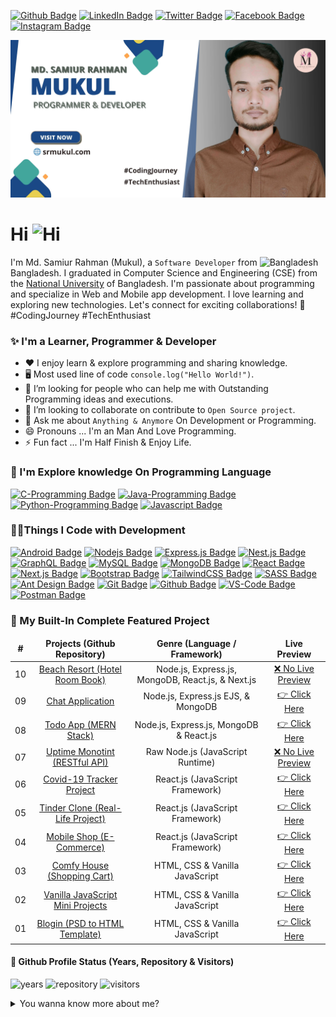 [![Github Badge](https://img.shields.io/badge/Github-0077B5?style=for-the-badge&logo=github&logoColor=white)](https://www.github.com/SamiurRahmanMukul)
[![LinkedIn Badge](https://img.shields.io/badge/LinkedIn-0077B5?style=for-the-badge&logo=linkedin&logoColor=white)](https://www.linkedin.com/in/SamiurRahmanMukul)
[![Twitter Badge](https://img.shields.io/badge/Twitter-1DA1F2?style=for-the-badge&logo=twitter&logoColor=white)](https://www.twitter.com/SamiurRahMukul)
[![Facebook Badge](https://img.shields.io/badge/Facebook-1877F2?style=for-the-badge&logo=facebook&logoColor=white)](https://www.facebook.com/SamiurRahmanMukul)
[![Instagram Badge](https://img.shields.io/badge/Instagram-E4405F?style=for-the-badge&logo=instagram&logoColor=white)](https://www.instagram.com/samiur_rahman_mukul)

![Github Banner](https://raw.githubusercontent.com/SamiurRahmanMukul/SamiurRahmanMukul/main/assets/github-banner-v3.jpeg)

# Hi <img src="https://user-images.githubusercontent.com/1303154/88677602-1635ba80-d120-11ea-84d8-d263ba5fc3c0.gif" width="28px" alt="Hi">

I'm Md. Samiur Rahman (Mukul), a `Software Developer` from <img src="https://flagcdn.com/16x12/bd.png" width="16" height="12" alt="Bangladesh"> Bangladesh. I graduated in Computer Science and Engineering (CSE) from the <a href="https://www.nu.ac.bd" target="_blank">National University</a> of Bangladesh. I'm passionate about programming and specialize in Web and Mobile app development. I love learning and exploring new technologies. Let's connect for exciting collaborations! 🚀 #CodingJourney #TechEnthusiast

### ✨ I'm a Learner, Programmer & Developer

- ❤️ I enjoy learn & explore programming and sharing knowledge. <br/>
- 🖥️ Most used line of code `console.log("Hello World!")`. <br/>
- 🤔 I’m looking for people who can help me with Outstanding Programming ideas and executions. <br/>
- 👯 I’m looking to collaborate on contribute to `Open Source project`. <br/>
- 💬 Ask me about `Anything & Anymore` On Development or Programming. <br/>
- 😄 Pronouns ... I'm an Man And Love Programming. <br/>
- ⚡ Fun fact ... I'm Half Finish & Enjoy Life. <br/>

### 🏫 I'm Explore knowledge On Programming Language

[![C-Programming Badge](https://img.shields.io/badge/-C_Programmign_Language-blue?style=for-the-badge&labelColor=black&logo=c&logoColor=blue)](https://devdocs.io/c)
[![Java-Programming Badge](https://img.shields.io/badge/-Java_Programmign_Language-red?style=for-the-badge&labelColor=black&logo=java&logoColor=red)](https://docs.oracle.com/en/java) [![Python-Programming Badge](https://img.shields.io/badge/-Python_Programmign_Language-4B8BBE?style=for-the-badge&labelColor=black&logo=python&logoColor=4B8BBE)](https://docs.python.org/3) [![Javascript Badge](https://img.shields.io/badge/-JavaScript_Programmign_Language-yellow?style=for-the-badge&labelColor=black&logo=javascript&logoColor=yellow)](https://www.w3schools.com/js/default.asp)

### 👩‍💻Things I Code with Development

[![Android Badge](https://img.shields.io/badge/-Android%20APP%20Development-3C873A?style=for-the-badge&labelColor=black&logo=android&logoColor=3C873A)](https://developer.android.com/docs)
[![Nodejs Badge](https://img.shields.io/badge/-Node.js-3C873A?style=for-the-badge&labelColor=black&logo=node.js&logoColor=3C873A)](https://nodejs.org/en/docs)
[![Express.js Badge](https://img.shields.io/badge/-Express.js-303030?style=for-the-badge&labelColor=black&logo=express&logoColor=white)](https://expressjs.com/en/5x/api.html)
[![Nest.js Badge](https://img.shields.io/badge/-Nest.js-E0234E?style=for-the-badge&labelColor=black&logo=nestjs&logoColor=white)](https://docs.nestjs.com)
[![GraphQL Badge](https://img.shields.io/badge/-GraphQl-e535ab?style=for-the-badge&labelColor=black&logo=graphql&logoColor=white)](https://graphql.org/learn)
[![MySQL Badge](https://img.shields.io/badge/-MySQL-F29111?style=for-the-badge&labelColor=black&logo=mysql&logoColor=white)](https://dev.mysql.com/doc)
[![MongoDB Badge](https://img.shields.io/badge/-MongoDB-4EA94B?style=for-the-badge&labelColor=black&logo=mongodb&logoColor=4EA94B)](https://docs.mongodb.com)
[![React Badge](https://img.shields.io/badge/-React.js-61DBFB?style=for-the-badge&labelColor=black&logo=react&logoColor=61DBFB)](https://react.dev/reference/react)
[![Next.js Badge](https://img.shields.io/badge/-Next.js-303030?style=for-the-badge&labelColor=black&logo=next.js&logoColor=white)](https://nextjs.org/docs)
[![Bootstrap Badge](https://img.shields.io/badge/-Bootstrap-080135?style=for-the-badge&labelColor=black&logo=bootstrap&logoColor=white)](https://getbootstrap.com/docs/4.1/getting-started/introduction)
[![TailwindCSS Badge](https://img.shields.io/badge/-Tailwind_CSS-38B2AC?style=for-the-badge&labelColor=black&logo=tailwind-css&logoColor=white)](https://tailwindcss.com/docs/installation)
[![SASS Badge](https://img.shields.io/badge/-SASS-CC6699?style=for-the-badge&labelColor=black&logo=sass&logoColor=white)](https://sass-lang.com/documentation)
[![Ant Design Badge](https://img.shields.io/badge/-Ant_Design-0170FE?style=for-the-badge&labelColor=black&logo=ant-design&logoColor=white)](https://ant.design/components/overview)
[![Git Badge](https://img.shields.io/badge/-Git-F05032?style=for-the-badge&labelColor=black&logo=git&logoColor=F05032)](https://git-scm.com/downloads)
[![Github Badge](https://img.shields.io/badge/-Github-4078c0?style=for-the-badge&labelColor=black&logo=github&logoColor=white)](https://github.com)
[![VS-Code Badge](https://img.shields.io/badge/-Visual_Studio_Code-0078d7?style=for-the-badge&labelColor=black&logo=visual%20studio%20code&logoColor=0078d7)](https://code.visualstudio.com)
[![Postman Badge](https://img.shields.io/badge/-Postman-FF6C37?style=for-the-badge&labelColor=black&logo=postman&logoColor=white)](https://www.postman.com)

### 🏢 My Built-In Complete Featured Project

<table>
  <thead align="center">
    <tr >
      <td><b>#</b></td>
      <td><b>Projects (Github Repository)</b></td>
      <td><b>Genre (Language / Framework)</b></td>
      <td><b>Live Preview</b></td>
    </tr>
  </thead>
  <tbody align="center">
    <tr>
      <td>10</td>
      <td><a href="https://github.com/SamiurRahmanMukul/Hotel-Room-Booking-System" target="_blank">Beach Resort (Hotel Room Book)</a></td>
      <td>Node.js, Express.js, MongoDB, React.js, & Next.js</td>
      <td><a href="#" target="_blank">❌ No Live Preview</a></td>
    </tr>
    <tr>
      <td>09</td>
      <td><a href="https://github.com/SamiurRahmanMukul/Node-MongoDB-Chat-Application" target="_blank">Chat Application</a></td>
      <td>Node.js, Express.js EJS, & MongoDB</td>
      <td><a href="https://mukul-chat-application.herokuapp.com" target="_blank">👉 Click Here</a></td>
    </tr>
    <tr>
      <td>08</td>
      <td><a href="https://github.com/SamiurRahmanMukul/Complete-MERN-TODO-Application" target="_blank">Todo App (MERN Stack)</a></td>
      <td>Node.js, Express.js, MongoDB & React.js</td>
     <td><a href="https://mukul-todo-app.netlify.app" target="_blank">👉 Click Here</a></td>
    </tr>
    <tr>
      <td>07</td>
      <td><a href="https://github.com/SamiurRahmanMukul/Raw-Node-Uptime-Monitoring-Restful-API" target="_blank">Uptime Monotint (RESTful API)</a></td>
      <td>Raw Node.js (JavaScript Runtime)</td>
      <td><a href="#" target="_blank">❌ No Live Preview</a></td>
    </tr>
    <tr>
      <td>06</td>
      <td><a href="https://github.com/SamiurRahmanMukul/React-Project-COVID-19-Tracker" target="_blank">Covid-19 Tracker Project</a></td>
      <td>React.js (JavaScript Framework)</td>
      <td><a href="https://covid-19-tracker-with-mukul.netlify.app" target="_blank">👉 Click Here</a></td>
    </tr>
    <tr>
      <td>05</td>
      <td><a href="https://github.com/SamiurRahmanMukul/tinder-clone-react-realife-project" target="_blank">Tinder Clone (Real-Life Project)</a></td>
      <td>React.js (JavaScript Framework)</td>
      <td><a href="https://mukul-tinder-clone-project.netlify.app" target="_blank">👉 Click Here</a></td>
    </tr>
    <tr>
      <td>04</td>
      <td><a href="https://github.com/SamiurRahmanMukul/React-E-Commerse-Project-Mobile-Shop" target="_blank">Mobile Shop (E-Commerce)</a></td>
      <td>React.js (JavaScript Framework)</td>
      <td><a href="https://react-e-commerse-project-mobile-shop.netlify.app" target="_blank">👉 Click Here</a></td>
    </tr>
    <tr>
      <td>03</td>
      <td><a href="https://github.com/SamiurRahmanMukul/comfy-house-javascript-sopping-cart-project" target="_blank">Comfy House (Shopping Cart)</a></td>
      <td>HTML, CSS & Vanilla JavaScript</td>
      <td><a href="https://samiurrahmanmukul.github.io/comfy-house-javascript-sopping-cart-project" target="_blank">👉 Click Here</a></td>
    </tr>
    <tr>
      <td>02</td>
      <td><a href="https://github.com/SamiurRahmanMukul/Vanila-JavaScript-Project" target="_blank">Vanilla JavaScript Mini Projects</a></td>
      <td>HTML, CSS & Vanilla JavaScript</td>
      <td><a href="https://samiurrahmanmukul.github.io/Vanila-JavaScript-Project" target="_blank">👉 Click Here</a></td>
    </tr>
    <tr>
      <td>01</td>
      <td><a href="https://github.com/SamiurRahmanMukul/blogin-psd-html-template-by-mukul" target="_blank">Blogin (PSD to HTML Template)</a></td>
      <td>HTML, CSS & Vanilla JavaScript</td>
      <td><a href="https://samiurrahmanmukul.github.io/blogin-psd-html-template-by-mukul" target="_blank">👉 Click Here</a></td>
    </tr>
  </tbody>
</table>

#### 🎯 Github Profile Status (Years, Repository & Visitors)

![years](https://badges.pufler.dev/years/SamiurRahmanMukul)
![repository](https://badges.pufler.dev/repos/SamiurRahmanMukul)
![visitors](https://komarev.com/ghpvc/?username=SamiurRahmanMukul)

<details>
  <summary>
    You wanna know more about me?
  </summary>

I love learning and sharing knowledge and putting `tutorials, courses, posts & open source project` together for helping other developers.

#### ⭐ Github Stats & Most Used Language

![SamiurRahmanMukul's github Starts](https://github-readme-stats.vercel.app/api?username=SamiurRahmanMukul&count_private=true&theme=tokyonight&hide=contribs,prs)

![SamiurRahmanMukul's github Starts](https://github-readme-stats.vercel.app/api/top-langs/?username=SamiurRahmanMukul&layout=compact&count_private=true&theme=tokyonight&hide=contribs,prs)

</details>
